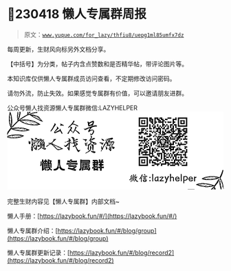 # 🥞230418 懒人专属群周报

> 原文：[`www.yuque.com/for_lazy/thfiu8/uepg1ml85umfx7dz`](https://www.yuque.com/for_lazy/thfiu8/uepg1ml85umfx7dz)



每周更新，生财风向标另外文档分享。 

【中括号】为分类，帖子内含点赞数和是否精华帖，带评论图片等。 

本知识库仅供懒人专属群成员访问查看，不定期修改访问密码。 

请勿外流，防止失效。如果感觉专属群有价值，可以邀请朋友进群。 

公众号懒人找资源懒人专属群微信:LAZYHELPER![专属群.jpg](img/854fcab09ac835e640fa5f3a9fc921bd.png)  

完整生财内容见【懒人专属群】内部文档~ 

懒人手册：[https://lazybook.fun/#/](https://lazybook.fun/#/) 

懒人专属群介绍：[https://lazybook.fun/#/blog/group](https://lazybook.fun/#/blog/group) 

懒人专属群更新记录：[https://lazybook.fun/#/blog/record2](https://lazybook.fun/#/blog/record2)